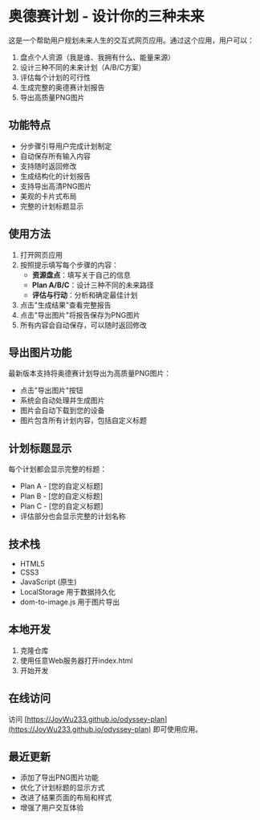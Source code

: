 # 奥德赛计划 - 设计你的三种未来

这是一个帮助用户规划未来人生的交互式网页应用。通过这个应用，用户可以：

1. 盘点个人资源（我是谁、我拥有什么、能量来源）
2. 设计三种不同的未来计划（A/B/C方案）
3. 评估每个计划的可行性
4. 生成完整的奥德赛计划报告
5. 导出高质量PNG图片

## 功能特点

- 分步骤引导用户完成计划制定
- 自动保存所有输入内容
- 支持随时返回修改
- 生成结构化的计划报告
- 支持导出高清PNG图片
- 美观的卡片式布局
- 完整的计划标题显示

## 使用方法

1. 打开网页应用
2. 按照提示填写每个步骤的内容：
   - **资源盘点**：填写关于自己的信息
   - **Plan A/B/C**：设计三种不同的未来路径
   - **评估与行动**：分析和确定最佳计划
3. 点击"生成结果"查看完整报告
4. 点击"导出图片"将报告保存为PNG图片
5. 所有内容会自动保存，可以随时返回修改

## 导出图片功能

最新版本支持将奥德赛计划导出为高质量PNG图片：
- 点击"导出图片"按钮
- 系统会自动处理并生成图片
- 图片会自动下载到您的设备
- 图片包含所有计划内容，包括自定义标题

## 计划标题显示

每个计划都会显示完整的标题：
- Plan A - [您的自定义标题]
- Plan B - [您的自定义标题]
- Plan C - [您的自定义标题]
- 评估部分也会显示完整的计划名称

## 技术栈

- HTML5
- CSS3
- JavaScript (原生)
- LocalStorage 用于数据持久化
- dom-to-image.js 用于图片导出

## 本地开发

1. 克隆仓库
2. 使用任意Web服务器打开index.html
3. 开始开发

## 在线访问

访问 [https://JoyWu233.github.io/odyssey-plan](https://JoyWu233.github.io/odyssey-plan) 即可使用应用。

## 最近更新

- 添加了导出PNG图片功能
- 优化了计划标题的显示方式
- 改进了结果页面的布局和样式
- 增强了用户交互体验
